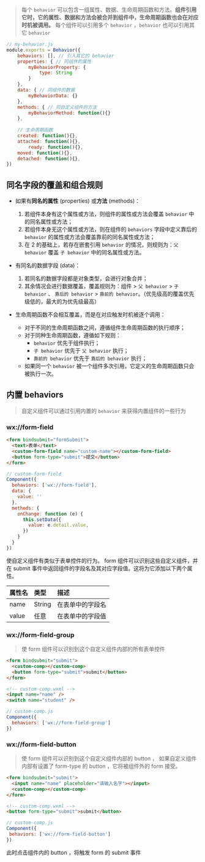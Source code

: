 > 每个 `behavior` 可以包含一组属性、数据、生命周期函数和方法。**组件引用它时，它的属性、数据和方法会被合并到组件中，生命周期函数也会在对应时机被调用。** 每个组件可以引用多个 `behavior` ，`behavior` 也可以引用其它 `behavior` 

```js
// my-behavior.js
module.exports = Behavior({
    behaviors: [], // 引入其它的 behavior
    properties: { // 同组件的属性
        myBehaviorProperty: {
            type: String
        }
    },
    data: { // 同组件的数据
        myBehaviorData: {}
    },
    methods: { // 同自定义组件的方法
        myBehaviorMethod: function(){}
    },
    
    // 生命周期函数
    created: function(){},
    attached: function(){},
		ready: function(){},
    moved: function(){},
    detached: function(){},
})
```

## 同名字段的覆盖和组合规则

* 如果有**同名的属性** (properties) 或**方法** (methods)：
  1. 若组件本身有这个属性或方法，则组件的属性或方法会覆盖 `behavior` 中的同名属性或方法；
  2. 若组件本身无这个属性或方法，则在组件的 `behaviors` 字段中定义靠后的 `behavior` 的属性或方法会覆盖靠前的同名属性或方法；
  3. 在 2 的基础上，若存在嵌套引用 `behavior` 的情况，则规则为：`父 behavior` 覆盖 `子 behavior` 中的同名属性或方法。

* 有同名的数据字段 (data)：
  1. 若同名的数据字段都是对象类型，会进行对象合并；
  2. 其余情况会进行数据覆盖，覆盖规则为：组件 > `父 behavior` > `子 behavior` 、 `靠后的 behavior` > `靠前的 behavior`。（优先级高的覆盖优先级低的，最大的为优先级最高）

* 生命周期函数不会相互覆盖，而是在对应触发时机被逐个调用：
  - 对于不同的生命周期函数之间，遵循组件生命周期函数的执行顺序；
  - 对于同种生命周期函数，遵循如下规则：
    - `behavior` 优先于组件执行；
    - `子 behavior` 优先于 `父 behavior` 执行；
    - `靠前的 behavior` 优先于 `靠后的 behavior` 执行；
  - 如果同一个 `behavior` 被一个组件多次引用，它定义的生命周期函数只会被执行一次。

## 内置 behaviors

> 自定义组件可以通过引用内置的 `behavior` 来获得内置组件的一些行为

### wx://form-field

```html
<form bindsubmit="formSubmit">
  <text>表单</text>
  <custom-form-field name="custom-name"></custom-form-field>
  <button form-type="submit">提交</button>
</form>
```

```js
// custom-form-field
Component({
  behaviors: ['wx://form-field'],
  data: {
    value: ''
  },
  methods: {
    onChange: function (e) {
      this.setData({
        value: e.detail.value,
      })
    }
  }
})
```

使自定义组件有类似于表单控件的行为。 form 组件可以识别这些自定义组件，并在 submit 事件中返回组件的字段名及其对应字段值。这将为它添加以下两个属性。

| 属性名 | 类型   | 描述             |
| :----- | :----- | :--------------- |
| name   | String | 在表单中的字段名 |
| value  | 任意   | 在表单中的字段值 |

### wx://form-field-group

> 使 form 组件可以识别到这个自定义组件内部的所有表单控件

```html
<form bindsubmit="submit">
  <custom-comp></custom-comp>
  <button form-type="submit">submit</button>
</form>
```

```html
<!-- custom-comp.wxml -->
<input name="name" />
<switch name="student" />
```

```js
// custom-comp.js
Component({
  behaviors: ['wx://form-field-group']
})
```

### wx://form-field-button

> 使 form 组件可以识别到这个自定义组件内部的 button ， 如果自定义组件内部有设置了 form-type 的 button ，它将被组件外的 form 接受。

```html
<form bindsubmit="submit">
  <input name="name" placeholder="请输入名字"></input>
  <custom-comp></custom-comp>
</form>
```

```html
<!-- custom-comp.wxml -->
<button form-type="submit">submit</button>
```

```js
// custom-comp.js
Component({
 behaviors: ['wx://form-field-button']
})
```

此时点击组件内的 button ，将触发 form 的 submit 事件
